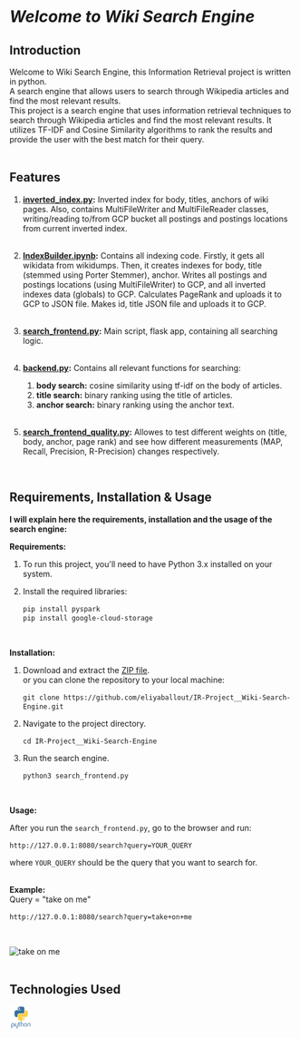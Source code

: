 # ***Welcome to Wiki Search Engine***



## Introduction

Welcome to Wiki Search Engine, this Information Retrieval project is written in python. <br>
A search engine that allows users to search through Wikipedia articles and find the most relevant results. <br>
This project is a search engine that uses information retrieval techniques to search through Wikipedia articles and find the most relevant results. It utilizes TF-IDF and Cosine Similarity algorithms to rank the results and provide the user with the best match for their query.
<br><br>




## Features

1. **[inverted_index.py](https://github.com/eliyaballout/IR-Project__Wiki-Search-Engine/blob/main/Build%20Inverted%20Index/inverted_index.py):** Inverted index for body, titles, anchors of wiki pages. Also, contains MultiFileWriter and MultiFileReader classes, writing/reading to/from GCP bucket all postings and postings locations from current inverted index. <br><br>

2. **[IndexBuilder.ipynb](https://github.com/eliyaballout/IR-Project__Wiki-Search-Engine/blob/main/Build%20Inverted%20Index/IndexBuilder.ipynb):** Contains all indexing code. Firstly, it gets all wikidata from wikidumps. Then, it creates indexes for body, title (stemmed using Porter Stemmer), anchor. Writes all postings and postings locations (using MultiFileWriter) to GCP, and all inverted indexes data (globals) to GCP. Calculates PageRank and uploads it to GCP to JSON file. Makes id, title JSON file and uploads it to GCP. <br><br>
3. **[search_frontend.py](https://github.com/eliyaballout/IR-Project__Wiki-Search-Engine/blob/main/search_frontend.py):** Main script, flask app, containing all searching logic. <br><br>

4. **[backend.py](https://github.com/eliyaballout/IR-Project__Wiki-Search-Engine/blob/main/backend.py):** Contains all relevant functions for searching:
   1. **body search:** cosine similarity using tf-idf on the body of articles.
   2. **title search:** binary ranking using the title of articles.
   3. **anchor search:** binary ranking using the anchor text. <br><br>

5. **[search_frontend_quality.py](https://github.com/eliyaballout/IR-Project__Wiki-Search-Engine/blob/main/search_frontend_quality.py):** Allowes to test different weights on (title, body, anchor, page rank) and see how different measurements (MAP, Recall, Precision, R-Precision) changes respectively.

<br>




## Requirements, Installation & Usage

**I will explain here the requirements, installation and the usage of the search engine:** <br>

**Requirements:**
1. To run this project, you'll need to have Python 3.x installed on your system.

2. Install the required libraries:
   ```
   pip install pyspark
   pip install google-cloud-storage
   ```
<br>


**Installation:**
1. Download and extract the [ZIP file](https://github.com/eliyaballout/IR-Project__Wiki-Search-Engine/archive/refs/heads/main.zip). <br>
   or you can clone the repository to your local machine:
   ```
   git clone https://github.com/eliyaballout/IR-Project__Wiki-Search-Engine.git
   ```

2. Navigate to the project directory.
   ```
   cd IR-Project__Wiki-Search-Engine
   ```

3. Run the search engine.
   ```
   python3 search_frontend.py
   ```

<br>


**Usage:**

After you run the `search_frontend.py`, go to the browser and run:
```
http://127.0.0.1:8080/search?query=YOUR_QUERY
```
where `YOUR_QUERY` should be the query that you want to search for. <br><br>

**Example:** <br>
Query = "take on me"

```
http://127.0.0.1:8080/search?query=take+on+me
```
<br>

![take on me](https://github.com/eliyaballout/IR-Project__Wiki-Search-Engine/assets/94072460/2220efbf-5a68-4a61-8172-02963cc43013)
<br><br>




## Technologies Used
<img src="https://github.com/devicons/devicon/blob/master/icons/python/python-original-wordmark.svg" title="python" alt="python" width="40" height="40"/>&nbsp;
<br>
